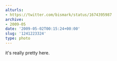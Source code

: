 ```yaml
---
alturls:
- https://twitter.com/bismark/status/1674395987
archive:
- 2009-05
date: '2009-05-02T00:15:24+00:00'
slug: '1241223324'
type: photo
---
```


it's really pretty here.
